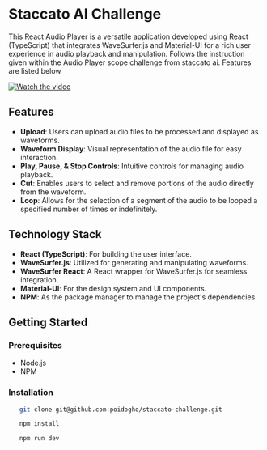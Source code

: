 # Staccato AI Challenge

This React Audio Player is a versatile application developed using React (TypeScript) that integrates WaveSurfer.js and Material-UI for a rich user experience in audio playback and manipulation. Follows the instruction given within the Audio Player scope challenge from staccato ai. Features are listed below


[![Watch the video](https://github.com/poidogho/staccato-challenge/assets/15056890/e2b8cb39-b35a-4c59-a0c0-1d2039825742)](https://www.loom.com/embed/cea9f6f2ef46412e88bb36c86ad4681e)


## Features
- **Upload**: Users can upload audio files to be processed and displayed as waveforms.
- **Waveform Display**: Visual representation of the audio file for easy interaction.
- **Play, Pause, & Stop Controls**: Intuitive controls for managing audio playback.
- **Cut**: Enables users to select and remove portions of the audio directly from the waveform.
- **Loop**: Allows for the selection of a segment of the audio to be looped a specified number of times or indefinitely.

## Technology Stack
- **React (TypeScript)**: For building the user interface.
- **WaveSurfer.js**: Utilized for generating and manipulating waveforms.
- **WaveSurfer React**: A React wrapper for WaveSurfer.js for seamless integration.
- **Material-UI**: For the design system and UI components.
- **NPM**: As the package manager to manage the project's dependencies.

## Getting Started


### Prerequisites

- Node.js
- NPM

### Installation

```sh
   git clone git@github.com:poidogho/staccato-challenge.git
```

```sh
   npm install
```

```sh
   npm run dev
```

